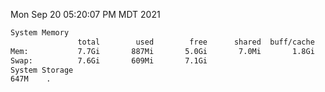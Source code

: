 Mon Sep 20 05:20:07 PM MDT 2021
```bash
System Memory
               total        used        free      shared  buff/cache   available
Mem:           7.7Gi       887Mi       5.0Gi       7.0Mi       1.8Gi       6.5Gi
Swap:          7.6Gi       609Mi       7.1Gi
System Storage
647M	.
```
```bash
